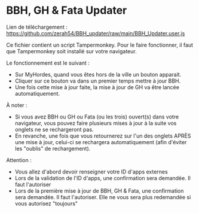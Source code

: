 # BBH, GH & Fata Updater

Lien de téléchargement : https://github.com/zerah54/BBH_updater/raw/main/BBH_Updater.user.js

Ce fichier contient un script Tampermonkey.
Pour le faire fonctionner, il faut que Tampermonkey soit installé sur votre navigateur. 

Le fonctionnement est le suivant : 

- Sur MyHordes, quand vous êtes hors de la ville un bouton apparait. 
- Cliquer sur ce bouton va dans un premier temps mettre à jour BBH. 
- Une fois cette mise à jour faite, la mise à jour de GH va être lancée automatiquement.

À noter : 

- Si vous avez BBH ou GH ou Fata (ou les trois) ouvert(s) dans votre navigateur, vous pouvez faire plusieurs mises à jour à la suite vos onglets ne se rechargeront pas. 
- En revanche, une fois que vous retournerez sur l'un des onglets APRÈS une mise à jour, celui-ci se rechargera automatiquement (afin d'éviter les "oublis" de rechargement).

Attention : 
- Vous allez d'abord devoir renseigner votre ID d'apps externes
- Lors de la validation de l'ID d'apps, une confirmation sera demandée. Il faut l'autoriser
- Lors de la première mise à jour de BBH, GH & Fata, une confirmation sera demandée. Il faut l'autoriser. Elle ne vous sera plus redemandée si vous autorisez "toujours"

